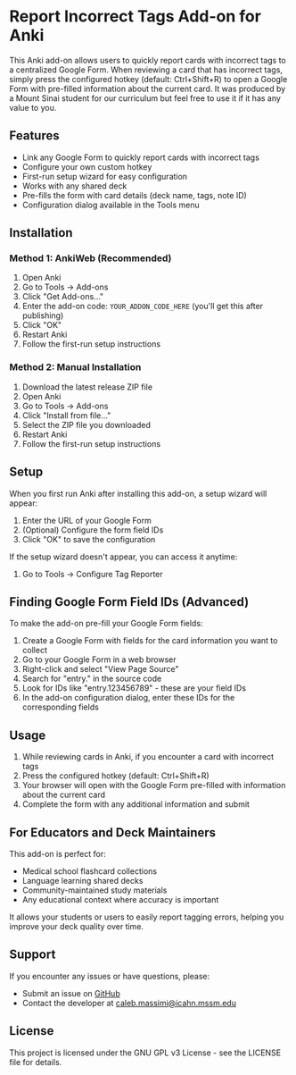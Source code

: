 # Report Incorrect Tags Add-on for Anki

This Anki add-on allows users to quickly report cards with incorrect tags to a centralized Google Form. When reviewing a card that has incorrect tags, simply press the configured hotkey (default: Ctrl+Shift+R) to open a Google Form with pre-filled information about the current card. It was produced by a Mount Sinai student for our curriculum but feel free to use it if it has any value to you.

## Features

- Link any Google Form to quickly report cards with incorrect tags
- Configure your own custom hotkey
- First-run setup wizard for easy configuration
- Works with any shared deck
- Pre-fills the form with card details (deck name, tags, note ID)
- Configuration dialog available in the Tools menu

## Installation

### Method 1: AnkiWeb (Recommended)

1. Open Anki
2. Go to Tools → Add-ons
3. Click "Get Add-ons..."
4. Enter the add-on code: `YOUR_ADDON_CODE_HERE` (you'll get this after publishing)
5. Click "OK"
6. Restart Anki
7. Follow the first-run setup instructions

### Method 2: Manual Installation

1. Download the latest release ZIP file
2. Open Anki
3. Go to Tools → Add-ons
4. Click "Install from file..."
5. Select the ZIP file you downloaded
6. Restart Anki
7. Follow the first-run setup instructions

## Setup

When you first run Anki after installing this add-on, a setup wizard will appear:

1. Enter the URL of your Google Form
2. (Optional) Configure the form field IDs
3. Click "OK" to save the configuration

If the setup wizard doesn't appear, you can access it anytime:
1. Go to Tools → Configure Tag Reporter

## Finding Google Form Field IDs (Advanced)

To make the add-on pre-fill your Google Form fields:

1. Create a Google Form with fields for the card information you want to collect
2. Go to your Google Form in a web browser
3. Right-click and select "View Page Source"
4. Search for "entry." in the source code
5. Look for IDs like "entry.123456789" - these are your field IDs
6. In the add-on configuration dialog, enter these IDs for the corresponding fields

## Usage

1. While reviewing cards in Anki, if you encounter a card with incorrect tags
2. Press the configured hotkey (default: Ctrl+Shift+R)
3. Your browser will open with the Google Form pre-filled with information about the current card
4. Complete the form with any additional information and submit

## For Educators and Deck Maintainers

This add-on is perfect for:
- Medical school flashcard collections
- Language learning shared decks
- Community-maintained study materials
- Any educational context where accuracy is important

It allows your students or users to easily report tagging errors, helping you improve your deck quality over time.

## Support

If you encounter any issues or have questions, please:
- Submit an issue on [GitHub](https://github.com/CMproduct/report_incorrect_tags)
- Contact the developer at caleb.massimi@icahn.mssm.edu

## License

This project is licensed under the GNU GPL v3 License - see the LICENSE file for details.